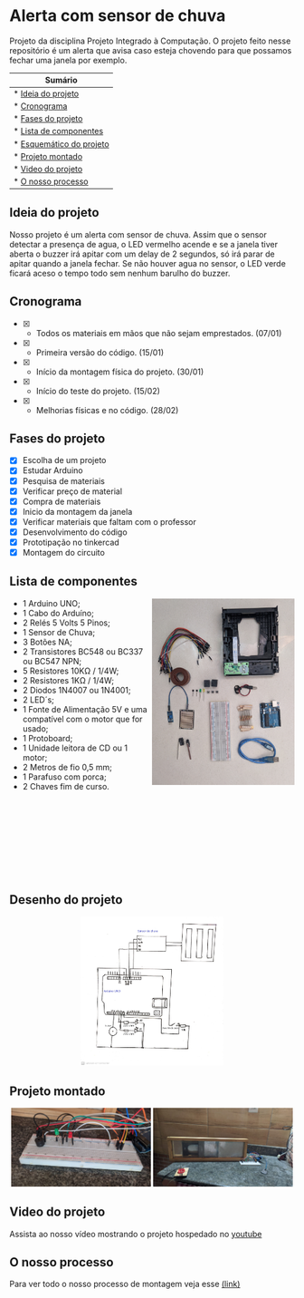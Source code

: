 # Alerta com sensor de chuva

Projeto da disciplina Projeto Integrado à Computação. O projeto feito nesse repositório é um alerta que avisa caso esteja chovendo para que possamos fechar uma janela por exemplo.


 | Sumário |
 |---------|
 | * [Ideia do projeto](#ideia-do-projeto)|
 | * [Cronograma](#cronograma)|
 | * [Fases do projeto](#fases-do-projeto)|
 | * [Lista de componentes](#lista-de-componentes)|
 | * [Esquemático do projeto](#desenho-do-projeto)|
 | * [Projeto montado](#projeto-montado)|
 | * [Video do projeto](#video-do-projeto)|
 | * [O nosso processo](#o-nosso-processo)|




## Ideia do projeto

Nosso projeto é um alerta com sensor de chuva. Assim que o sensor detectar a presença de agua, o LED vermelho acende e se a janela tiver aberta o buzzer irá apitar com um delay de 2 segundos, só irá parar de apitar quando a janela fechar. Se não houver agua no sensor, o LED verde ficará aceso o tempo todo sem nenhum barulho do buzzer.

## Cronograma

- [x] - Todos os materiais em mãos que não sejam emprestados. (07/01)
- [x] - Primeira versão do código. (15/01)
- [x] - Início da montagem física do projeto. (30/01)
- [x] - Início do teste do projeto. (15/02)
- [x] - Melhorias físicas e no código. (28/02)


## Fases do projeto

- [x] Escolha de um projeto
- [x] Estudar Arduino
- [x] Pesquisa de materiais
- [x] Verificar preço de material
- [x] Compra de materiais
- [x] Inicio da montagem da janela
- [x] Verificar materiais que faltam com o professor
- [x] Desenvolvimento do código
- [x] Prototipação no tinkercad
- [x] Montagem do circuito

## Lista de componentes


<p>
  
  <img align="right" src="imagens/05_02_Componentes.jpg" height="30%" width="50%" alt="Spoiler do circuito" horizontal-align="center">
  
  <ul>
    <li> 1  Arduino UNO; </il>
    <li> 1  Cabo do Arduíno; </il>
    <li> 2  Relés 5 Volts 5 Pinos; </il>
    <li> 1  Sensor de Chuva; </il>
    <li> 3  Botões NA; </il>
    <li> 2  Transistores BC548 ou BC337 ou BC547 NPN; </il>
    <li> 5  Resistores 10KΩ / 1/4W; </il>
    <li> 2  Resistores 1KΩ / 1/4W; </il>
    <li> 2  Diodos 1N4007 ou 1N4001; </il>
    <li> 2  LED´s; </il>
    <li> 1  Fonte de Alimentação 5V e uma compatível com o motor que for usado; </il>
    <li> 1  Protoboard; </il>
    <li> 1  Unidade leitora de CD ou 1 motor; </il>
    <li> 2  Metros de fio 0,5 mm; </il>
    <li> 1  Parafuso com porca; </il>
    <li> 2  Chaves fim de curso. </il>
  </ul>
 
</p>



<br/>
<br/>
<br/>
<br/>
<br/>
<br/>
<br/>
<br/>



## Desenho do projeto


<p align="center" width="100%">
  <img src="imagens/esquematic.jpeg" height="50%" width="50%" alt="Chave inversora de corrente" horizontal-align="center">
</p>

## Projeto montado

<p align="center" width="100%">
  <img src="imagens/protoboard_novo.jpg" height="50%" width="49%" alt="Chave inversora de corrente" horizontal-align="center">
  <img src="imagens/janela_pronta.jpg" height="50%" width="49%" alt="Chave inversora de corrente" horizontal-align="center">
</p>

## Video do projeto

Assista ao nosso vídeo mostrando o projeto hospedado no [youtube](https://www.youtube.com/watch?v=Yzhg9ooXy3A)


## O nosso processo

Para ver todo o nosso processo de montagem veja esse [(link)](DIO.md) 


